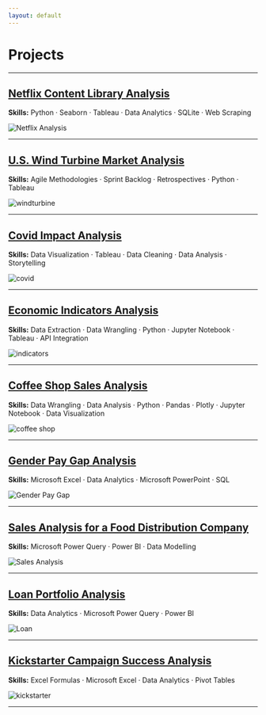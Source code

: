 ```yaml
---
layout: default
---
```


# Projects

---

## [Netflix Content Library Analysis](netflix.md)

**Skills:** Python · Seaborn · Tableau · Data Analytics · SQLite · Web Scraping

![Netflix Analysis](plotwordmap.png)

---


## [U.S. Wind Turbine Market Analysis](windturbine.md)

**Skills:** Agile Methodologies · Sprint Backlog · Retrospectives · Python · Tableau

![windturbine](windturbine1.png)

---

## [Covid Impact Analysis](covid.md)

**Skills:** Data Visualization · Tableau · Data Cleaning · Data Analysis · Storytelling

![covid](Covid1.png)

---

## [Economic Indicators Analysis](indicators.md)

**Skills:** Data Extraction · Data Wrangling · Python · Jupyter Notebook · Tableau · API Integration

![indicators](indicators1.png)

---

## [Coffee Shop Sales Analysis](coffee.md)

**Skills:** Data Wrangling · Data Analysis · Python · Pandas · Plotly · Jupyter Notebook · Data Visualization

![coffee shop](coffee.png)

---

## [Gender Pay Gap Analysis](gender.md)

**Skills:** Microsoft Excel · Data Analytics · Microsoft PowerPoint · SQL

![Gender Pay Gap](gender.png)

---

## [Sales Analysis for a Food Distribution Company](food.md)

**Skills:** Microsoft Power Query · Power BI · Data Modelling

![Sales Analysis](sales.png)

---

## [Loan Portfolio Analysis](loan.md)

**Skills:** Data Analytics · Microsoft Power Query · Power BI

![Loan](loan.png)

---

## [Kickstarter Campaign Success Analysis](kickstarter.md)

**Skills:** Excel Formulas · Microsoft Excel · Data Analytics · Pivot Tables

![kickstarter](kickstarter.png)

---